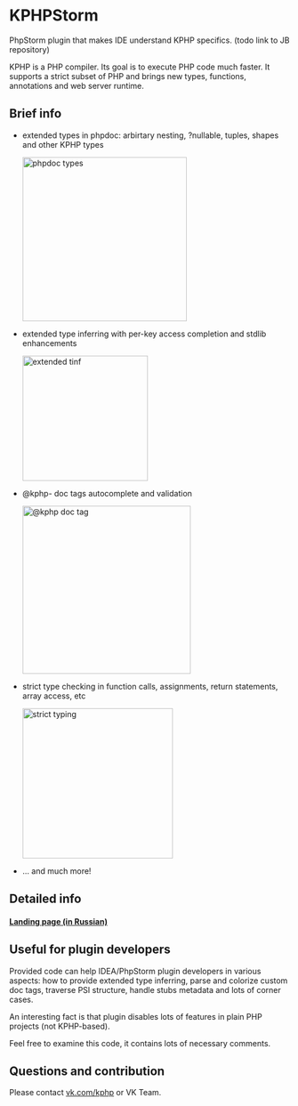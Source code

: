 # KPHPStorm

PhpStorm plugin that makes IDE understand KPHP specifics.
(todo link to JB repository)

KPHP is a PHP compiler. 
Its goal is to execute PHP code much faster. 
It supports a strict subset of PHP and brings new types, functions, annotations and web server runtime.


## Brief info

* extended types in phpdoc: arbirtary nesting, ?nullable, tuples, shapes and other KPHP types

  <img width="295" alt="phpdoc types" src="https://user-images.githubusercontent.com/67757852/87846922-ed325000-c8fd-11ea-9f91-8c5610f968da.png">

* extended type inferring with per-key access completion and stdlib enhancements
  
  <img width="225" alt="extended tinf" src="https://user-images.githubusercontent.com/67757852/87847098-68483600-c8ff-11ea-962c-905f28846156.png">

* @kphp- doc tags autocomplete and validation

  <img width="302" alt="@kphp doc tag" src="https://user-images.githubusercontent.com/67757852/87847142-cffe8100-c8ff-11ea-9b04-c42e725abbde.png">
  
* strict type checking in function calls, assignments, return statements, array access, etc 

  <img width="270" alt="strict typing" src="https://user-images.githubusercontent.com/67757852/87847273-0ab4e900-c901-11ea-934d-0612e7397bad.png">
  
* ... and much more!  


## Detailed info

#### **[Landing page (in Russian)](https://unserialize.github.io/kphpstorm)**


## Useful for plugin developers

Provided code can help IDEA/PhpStorm plugin developers in various aspects: how to provide extended type inferring, parse and colorize custom doc tags, traverse PSI structure, handle stubs metadata and lots of corner cases.

An interesting fact is that plugin disables lots of features in plain PHP projects (not KPHP-based).

Feel free to examine this code, it contains lots of necessary comments.   


## Questions and contribution

Please contact [vk.com/kphp](https://vk.com/kphp) or VK Team.
